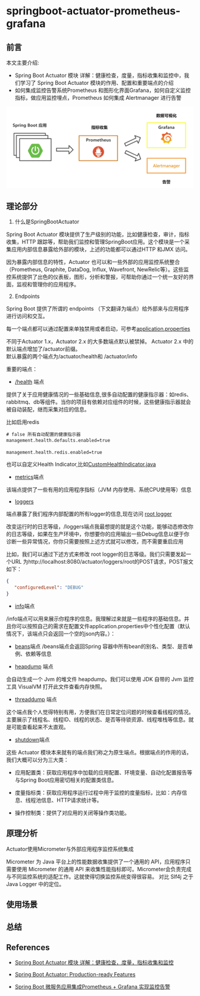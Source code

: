 # springboot-actuator-prometheus-grafana

## 前言

本文主要介绍:

- Spring Boot Actuator 模块 详解：健康检查，度量，指标收集和监控中，我们学习了 Spring Boot Actuator 模块的作用、配置和重要端点的介绍
- 如何集成监控告警系统Prometheus 和图形化界面Grafana，如何自定义监控指标，做应用监控埋点，Prometheus 如何集成 Alertmanager 进行告警

![@主要目的](.springboot-actuator-prometheus-grafana_images/springboot-proometheus.png)


## 理论部分

1. 什么是SpringBootActuator

Spring Boot Actuator 模块提供了生产级别的功能，比如健康检查，审计，指标收集，HTTP
跟踪等，帮助我们监控和管理SpringBoot应用。这个模块是一个采集应用内部信息暴露给外部的模块，上述的功能都可以通过HTTP
和JMX 访问。

因为暴露内部信息的特性，Actuator 也可以和一些外部的应用监控系统整合（Prometheus,
Graphite, DataDog, Influx, Wavefront,
NewRelic等）。这些监控系统提供了出色的仪表板，图形，分析和警报，可帮助你通过一个统一友好的界面，监视和管理你的应用程序。

2. Endpoints

Spring Boot 提供了所谓的 endpoints （下文翻译为端点）给外部来与应用程序进行访问和交互。

每一个端点都可以通过配置来单独禁用或者启动，可参考[application.properties](src/main/resources/application.properties)

不同于Actuator 1.x，Actuator 2.x 的大多数端点默认被禁掉。 Actuator 2.x 中的默认端点增加了/actuator前缀。  
默认暴露的两个端点为/actuator/health和 /actuator/info

重要的端点：

- [/health](http://localhost:8080/actuator/health) 端点

提供了关于应用健康情况的一些基础信息,很多自动配置的健康指示器：如redis、rabbitmq、db等组件。当你的项目有依赖对应组件的时候，这些健康指示器就会被自动装配，继而采集对应的信息。

比如启用redis

```properties
# false 所有自动配置的健康指示器
management.health.defaults.enabled=true

management.health.redis.enabled=true
```

也可以自定义Health Indicator,比如[CustomHealthIndicator.java](src/main/java/org/spring/boot/core/health/CustomHealthIndicator.java)



- [metrics](http://localhost:8080/actuator/metrics/{MetricName})端点

该端点提供了一些有用的应用程序指标（JVM 内存使用、系统CPU使用等）信息

- [loggers](http://localhost:8080/actuator/loggers)

端点暴露了我们程序内部配置的所有logger的信息,现在访问 [root logger](http://localhost:8080/actuator/loggers/root)

改变运行时的日志等级，/loggers端点我最想提的就是这个功能，能够动态修改你的日志等级，如果在生产环境中，你想要你的应用输出一些Debug信息以便于你诊断一些异常情况，你你只需要按照上述方式就可以修改，而不需要重启应用

比如，我们可以通过下述方式来修改 root logger的日志等级。我们只需要发起一个URL 为http://localhost:8080/actuator/loggers/root的POST请求，POST报文如下：

``` json
{
   "configuredLevel": "DEBUG"
}
```

- [info](http://localhost:8080/actuator/info)端点

/info端点可以用来展示你程序的信息。我理解过来就是一些程序的基础信息。并且你可以按照自己的需求在配置文件application.properties中个性化配置（默认情况下，该端点只会返回一个空的json内容。）：


- [beans](http://localhost:8080/actuator/beans)端点
/beans端点会返回Spring 容器中所有bean的别名、类型、是否单例、依赖等信息


- [heapdump](http://localhost:8080/actuator/heapdump) 端点

会自动生成一个 Jvm 的堆文件 heapdump。我们可以使用 JDK 自带的 Jvm 监控工具 VisualVM 打开此文件查看内存快照。

- [threaddump](http://localhost:8080/actuator/threaddump) 端点

这个端点我个人觉得特别有用，方便我们在日常定位问题的时候查看线程的情况。 主要展示了线程名、线程ID、线程的状态、是否等待锁资源、线程堆栈等信息。就是可能查看起来不太直观。


- [shutdown](http://localhost:8080/actuator/shutdown)端点


这些 Actuator 模块本来就有的端点我们称之为原生端点。根据端点的作用的话，我们大概可以分为三大类：

- 应用配置类：获取应用程序中加载的应用配置、环境变量、自动化配置报告等与Spring Boot应用密切相关的配置类信息。

- 度量指标类：获取应用程序运行过程中用于监控的度量指标，比如：内存信息、线程池信息、HTTP请求统计等。

- 操作控制类：提供了对应用的关闭等操作类功能。





## 原理分析

Actuator使用Micrometer与外部应用程序监控系统集成

Micrometer 为 Java 平台上的性能数据收集提供了一个通用的 API，应用程序只需要使用
Micrometer 的通用 API 来收集性能指标即可。Micrometer会负责完成与不同监控系统的适配工作。这就使得切换监控系统变得很容易。 对比 Slf4j 之于
Java Logger 中的定位。





## 使用场景


## 总结


## References

- [Spring Boot Actuator 模块 详解：健康检查，度量，指标收集和监控](https://ricstudio.top/archives/spring_boot_actuator_learn)

- [Spring Boot Actuator: Production-ready Features](https://docs.spring.io/spring-boot/docs/current/reference/html/actuator.html#actuator)

- [Spring Boot 微服务应用集成Prometheus + Grafana 实现监控告警](https://segmentfault.com/a/1190000021639286)
